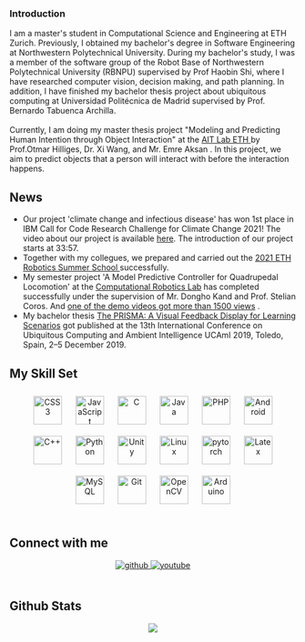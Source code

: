### Introduction

<div align="left">
  I am a master's student in Computational Science and Engineering at ETH Zurich. Previously, I obtained my bachelor's degree in Software Engineering at Northwestern Polytechnical University. During my bachelor's study, I was a member of the software group of the Robot Base of Northwestern Polytechnical University (RBNPU) supervised by Prof Haobin Shi, where I have researched computer vision, decision making, and path planning. In addition, I have finished my bachelor thesis project about ubiquitous computing at Universidad Politécnica de Madrid supervised by Prof. Bernardo Tabuenca Archilla.
<br/>
<br/>
  Currently, I am doing my master thesis project "Modeling and Predicting Human Intention through Object Interaction" at the <a href="https://ait.ethz.ch/index.php">AIT Lab ETH </a> by Prof.Otmar Hilliges, Dr. Xi Wang, and Mr. Emre Aksan . In this project, we aim to predict objects that a person will interact with before the interaction happens. 

</div>  


## News
- <div align='left'>
  Our project 'climate change and infectious disease' has won 1st place in IBM Call for Code Research Challenge for Climate Change 2021! The video about our project is available   <a href="https://video.ibm.com/recorded/130982861" target="_blank"> here</a>. The introduction of our project starts at 33:57.
  </div>
  
- <div align='left'>
  Together with my collegues, we prepared and carried out the <a href="https://robotics-summerschool.ethz.ch/previous_editions/summerschool2021.html"> 2021 ETH Robotics Summer School </a> successfully.
  </div>

- <div align='left'>
  My semester project 'A Model Predictive Controller for Quadrupedal Locomotion' at the <a href="http://crl.ethz.ch/">Computational Robotics Lab</a> has completed successfully under the supervision of Mr. Dongho Kand and Prof. Stelian Coros.  And <a href="https://www.youtube.com/watch?v=Wm1h5gCaMgY">one of the demo videos got more than 1500 views</a> 
  .
  </div>
- <div align='left'>
  My bachelor thesis <a href="https://www.mdpi.com/2504-3900/31/1/81"> The PRISMA: A Visual Feedback Display for Learning Scenarios</a> got published at the 13th International Conference on Ubiquitous Computing and Ambient Intelligence UCAmI 2019, Toledo, Spain, 2–5 December 2019.
  </div>

## My Skill Set  


<div align="center">  
<img style="margin: 10px" src="https://profilinator.rishav.dev/skills-assets/css3-original-wordmark.svg" alt="CSS3" height="50" />  
<img style="margin: 10px" src="https://profilinator.rishav.dev/skills-assets/javascript-original.svg" alt="JavaScript" height="50" />  
<img style="margin: 10px" src="https://profilinator.rishav.dev/skills-assets/c-original.svg" alt="C" height="50" />  
<img style="margin: 10px" src="https://profilinator.rishav.dev/skills-assets/java-original-wordmark.svg" alt="Java" height="50" />  
<img style="margin: 10px" src="https://profilinator.rishav.dev/skills-assets/php-original.svg" alt="PHP" height="50" />  
<img style="margin: 10px" src="https://profilinator.rishav.dev/skills-assets/android-original-wordmark.svg" alt="Android" height="50" />  
<img style="margin: 10px" src="https://profilinator.rishav.dev/skills-assets/cplusplus-original.svg" alt="C++" height="50" />  
<img style="margin: 10px" src="https://profilinator.rishav.dev/skills-assets/python-original.svg" alt="Python" height="50" />  
<img style="margin: 10px" src="https://profilinator.rishav.dev/skills-assets/unity.png" alt="Unity" height="50" />  
<img style="margin: 10px" src="https://profilinator.rishav.dev/skills-assets/linux-original.svg" alt="Linux" height="50" />  
<img style="margin: 10px" src="https://profilinator.rishav.dev/skills-assets/pytorch-icon.svg" alt="pytorch" height="50" />  
<img style="margin: 10px" src="https://profilinator.rishav.dev/skills-assets/latex.png" alt="Latex" height="50" />  
<img style="margin: 10px" src="https://profilinator.rishav.dev/skills-assets/mysql-original-wordmark.svg" alt="MySQL" height="50" />  
<img style="margin: 10px" src="https://profilinator.rishav.dev/skills-assets/git-scm-icon.svg" alt="Git" height="50" />  
<img style="margin: 10px" src="https://profilinator.rishav.dev/skills-assets/opencv-icon.svg" alt="OpenCV" height="50" />  
<img style="margin: 10px" src="https://profilinator.rishav.dev/skills-assets/arduino.png" alt="Arduino" height="50" />  
</div>



<br/>  


## Connect with me  
<div align="center">
<a href="https://github.com/luohwu" target="_blank">
<img src=https://img.shields.io/badge/github-%2324292e.svg?&style=for-the-badge&logo=github&logoColor=white alt=github style="margin-bottom: 5px;" />
</a>

<a href="https://www.youtube.com/channel/UCIcekB6PywIbjJMoa4r6P1g/featured" target="_blank">
<img src=https://img.shields.io/badge/youtube-%23EE4831.svg?&style=for-the-badge&logo=youtube&logoColor=white alt=youtube style="margin-bottom: 5px;" />
</a>  
</div>  
  

<br/>  


## Github Stats  
<div align="center"><img src="https://github-readme-stats.vercel.app/api?username=luohwu&show_icons=true&count_private=true&hide_border=true" align="center" /></div>  

<br/>  


